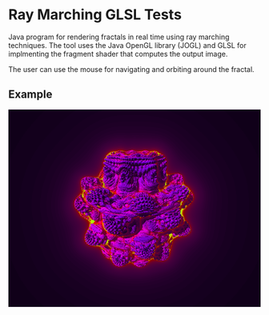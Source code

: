# Ray Marching GLSL Tests

Java program for rendering fractals in real time using ray marching techniques. 
The tool uses the Java OpenGL library (JOGL) and GLSL for implmenting the fragment shader that computes the output image.

The user can use the mouse for navigating and orbiting around the fractal.

## Example

<p align="center">
  <img src="examples/Mandelbulb.png">
</p>
